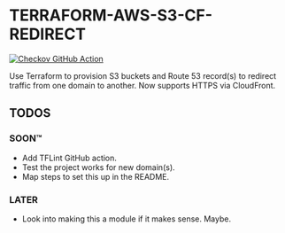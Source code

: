 # TERRAFORM-AWS-S3-CF-REDIRECT

[![Checkov GitHub Action](https://github.com/squidsuit/dns-forwarder/actions/workflows/github-action-workflow.yml/badge.svg)](https://github.com/squidsuit/dns-forwarder/actions/workflows/github-action-workflow.yml)

Use Terraform to provision S3 buckets and Route 53 record(s) to redirect traffic from one domain to another. Now supports HTTPS via CloudFront.

## TODOS

### SOON:tm:

- Add TFLint GitHub action.
- Test the project works for new domain(s).
- Map steps to set this up in the README.

### LATER

- Look into making this a module if it makes sense. Maybe.